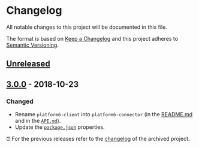 # Changelog

All notable changes to this project will be documented in this file.

The format is based on [Keep a Changelog](http://keepachangelog.com/en/1.0.0/)
and this project adheres to [Semantic Versioning](http://semver.org/spec/v2.0.0.html).

## [Unreleased]

## [3.0.0] - 2018-10-23
### Changed
- Rename `platform6-client` into `platform6-connector` (in the [README.md](./README.md) and in the [`API.md`](./API.md)).
- Update the [`package.json`](./package.json) properties.


⏰  For the previous releases refer to the [changelog](https://github.com/amalto/platform6-client-nodejs/blob/master/CHANGELOG.md) of the archived project.

[Unreleased]: https://github.com/amalto/platform6-connector-nodejs/compare/HEAD..v3.0.0
[3.0.0]: https://github.com/amalto/platform6-connector-nodejs/releases/tag/v3.0.0
